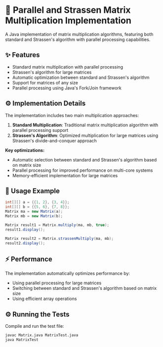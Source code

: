 # 🧮 Parallel and Strassen Matrix Multiplication Implementation

A Java implementation of matrix multiplication algorithms, featuring both standard and Strassen's algorithm with parallel processing capabilities.

## ✨ Features

- Standard matrix multiplication with parallel processing
- Strassen's algorithm for large matrices
- Automatic optimization between standard and Strassen's algorithm
- Support for matrices of any size
- Parallel processing using Java's Fork/Join framework

## ⚙️ Implementation Details

The implementation includes two main multiplication approaches:

1. **Standard Multiplication**: Traditional matrix multiplication algorithm with parallel processing support
2. **Strassen's Algorithm**: Optimized multiplication for large matrices using Strassen's divide-and-conquer approach

**Key optimizations:**

- Automatic selection between standard and Strassen's algorithm based on matrix size
- Parallel processing for improved performance on multi-core systems
- Memory-efficient implementation for large matrices

## 🚀 Usage Example

```java
int[][] a = {{1, 2}, {3, 4}};
int[][] b = {{5, 6}, {7, 8}};
Matrix ma = new Matrix(a);
Matrix mb = new Matrix(b);

Matrix result1 = Matrix.multiply(ma, mb, true);
result1.display();

Matrix result2 = Matrix.strassenMultiply(ma, mb);
result2.display();
```

## ⚡ Performance

The implementation automatically optimizes performance by:

- Using parallel processing for large matrices
- Switching between standard and Strassen's algorithm based on matrix size
- Using efficient array operations

## ⚙️ Running the Tests

Compile and run the test file:

```bash
javac Matrix.java MatrixTest.java
java MatrixTest
```
